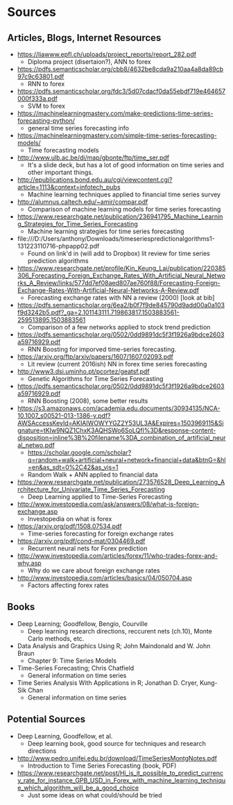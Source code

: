 # Sources
## Articles, Blogs, Internet Resources
+ https://liawww.epfl.ch/uploads/project_reports/report_282.pdf
    + Diploma project (disertaion?), ANN to forex 
+ https://pdfs.semanticscholar.org/cbb8/4632be8cda9a210aa4a8da89cb97c9c63801.pdf
    + RNN to forex
+ https://pdfs.semanticscholar.org/fdc3/5d07cdacf0da55ebdf719e464657000f333a.pdf 
    + SVM to forex
+ https://machinelearningmastery.com/make-predictions-time-series-forecasting-python/ 
    + general time series forecasting info
+ https://machinelearningmastery.com/simple-time-series-forecasting-models/ 
    + Time forecasting models
+ http://www.ulb.ac.be/di/map/gbonte/ftp/time_ser.pdf 
    + It's a slide deck, but has a lot of good information on time series and other important things. 
+ http://epublications.bond.edu.au/cgi/viewcontent.cgi?article=1113&context=infotech_pubs
    + Machine learning techniques applied to financial time series survey
+ http://alumnus.caltech.edu/~amir/compar.pdf
    + Comparison of machine learning models for time series forecasting
+ https://www.researchgate.net/publication/236941795_Machine_Learning_Strategies_for_Time_Series_Forecasting
    + Machine learning strategies for time series forecasting
+ file:///D:/Users/anthony/Downloads/timeseriespredictionalgorithms1-131223110716-phpapp02.pdf
    + Found on link'd in (will add to Dropbox) lit review for time series prediction algorithms
+ https://www.researchgate.net/profile/Kin_Keung_Lai/publication/220385306_Forecasting_Foreign_Exchange_Rates_With_Artificial_Neural_Networks_A_Review/links/577dd7ef08aed807ae760f88/Forecasting-Foreign-Exchange-Rates-With-Artificial-Neural-Networks-A-Review.pdf
    + Forecasting exchange rates with NN a review (2000) [look at bib]
+ https://pdfs.semanticscholar.org/6ea2/b0f7f9de845790d9add00a0a103f9d3242b5.pdf?_ga=2.101143111.719863817.1503883561-259513895.1503883561
    + Comparison of a few networks applied to stock trend prediction
+ https://pdfs.semanticscholar.org/0502/0dd9891dc5f3f1926a9bdce2603a59716929.pdf
    + RNN Boosting for imporved time-series forecasting.
+ https://arxiv.org/ftp/arxiv/papers/1607/1607.02093.pdf
    + Lit review (current 2016ish) NN in forex time series forecasting
+ http://www3.dsi.uminho.pt/pcortez/geatsf.pdf
    + Genetic Algorithms for Time Series Forecasting 
+ https://pdfs.semanticscholar.org/0502/0dd9891dc5f3f1926a9bdce2603a59716929.pdf
    + RNN Boosting (2008), some better results
+ https://s3.amazonaws.com/academia.edu.documents/30934135/NCA-10.1007_s00521-013-1386-y.pdf?AWSAccessKeyId=AKIAIWOWYYGZ2Y53UL3A&Expires=1503969115&Signature=tKIw9NQZ1ChxK3AQHSWo6SoLQfI%3D&response-content-disposition=inline%3B%20filename%3DA_combination_of_artificial_neural_netwo.pdf
    + https://scholar.google.com/scholar?q=random+walk+artificial+neural+network+financial+data&btnG=&hl=en&as_sdt=0%2C42&as_vis=1 
    + Random Walk + ANN applied to financial data
+ https://www.researchgate.net/publication/273576528_Deep_Learning_Architecture_for_Univariate_Time_Series_Forecasting
    + Deep Learning applied to Time-Series Forecasting
+ http://www.investopedia.com/ask/answers/08/what-is-foreign-exchange.asp 
    + Investopedia on what is forex 
+ https://arxiv.org/pdf/1508.07534.pdf
    + Time-series forecasting for foreign exchange rates 
+ https://arxiv.org/pdf/cond-mat/0304469.pdf
    + Recurrent neural nets for Forex prediction
+ http://www.investopedia.com/articles/forex/11/who-trades-forex-and-why.asp
    + Why do we care about foreign exchange rates
+ http://www.investopedia.com/articles/basics/04/050704.asp
    + Factors affecting forex rates 


## Books
+ Deep Learning; Goodfellow, Bengio, Courville
    + Deep learning research directions, reccurent nets (ch.10), Monte Carlo methods, etc.  
+ Data Analysis and Graphics Using R; John Maindonald and W. John Braun
    + Chapter 9: Time Series Models
+ Time-Series Forecasting; Chris Chatfield
    + General information on time series
+ Time Series Analysis With Applications in R; Jonathan D. Cryer, Kung-Sik Chan
    + General information on time series


## Potential Sources
+ Deep Learning, Goodfellow, et al. 
    + Deep learning book, good source for techniques and research directions 
+ http://www.pedro.unifei.edu.br/download/TimeSeriesMontgNotes.pdf
    + Introduction to Time Series Forecasting (book, PDF)
+ https://www.researchgate.net/post/Hi_is_it_possible_to_predict_currency_rate_for_instance_GPB_USD_in_Forex_with_machine_learning_technique_which_algorithm_will_be_a_good_choice 
    + Just some ideas on what could/should be tried